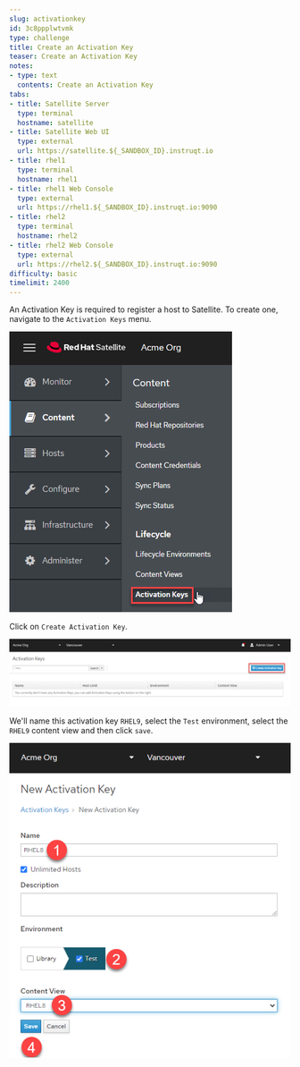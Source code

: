 ```yaml
---
slug: activationkey
id: 3c8ppplwtvmk
type: challenge
title: Create an Activation Key
teaser: Create an Activation Key
notes:
- type: text
  contents: Create an Activation Key
tabs:
- title: Satellite Server
  type: terminal
  hostname: satellite
- title: Satellite Web UI
  type: external
  url: https://satellite.${_SANDBOX_ID}.instruqt.io
- title: rhel1
  type: terminal
  hostname: rhel1
- title: rhel1 Web Console
  type: external
  url: https://rhel1.${_SANDBOX_ID}.instruqt.io:9090
- title: rhel2
  type: terminal
  hostname: rhel2
- title: rhel2 Web Console
  type: external
  url: https://rhel2.${_SANDBOX_ID}.instruqt.io:9090
difficulty: basic
timelimit: 2400
---
```

<!-- markdownlint-disable MD033 -->

An Activation Key is required to register a host to Satellite. To create one, navigate to the `Activation Keys` menu.

![akmenu](../assets/akmenu.png)

Click on `Create Activation Key`.

![createak](../assets/createak.png)

We'll name this activation key `RHEL9`, select the `Test` environment, select the `RHEL9` content view and then click `save`.

![akcreation](../assets/akcreation.png)
